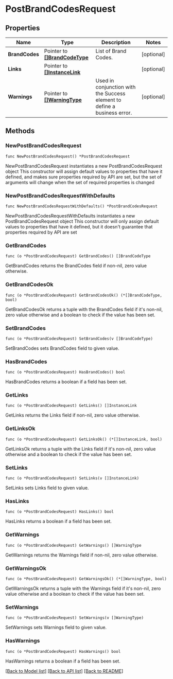 # PostBrandCodesRequest

## Properties

Name | Type | Description | Notes
------------ | ------------- | ------------- | -------------
**BrandCodes** | Pointer to [**[]BrandCodeType**](BrandCodeType.md) | List of Brand Codes. | [optional] 
**Links** | Pointer to [**[]InstanceLink**](InstanceLink.md) |  | [optional] 
**Warnings** | Pointer to [**[]WarningType**](WarningType.md) | Used in conjunction with the Success element to define a business error. | [optional] 

## Methods

### NewPostBrandCodesRequest

`func NewPostBrandCodesRequest() *PostBrandCodesRequest`

NewPostBrandCodesRequest instantiates a new PostBrandCodesRequest object
This constructor will assign default values to properties that have it defined,
and makes sure properties required by API are set, but the set of arguments
will change when the set of required properties is changed

### NewPostBrandCodesRequestWithDefaults

`func NewPostBrandCodesRequestWithDefaults() *PostBrandCodesRequest`

NewPostBrandCodesRequestWithDefaults instantiates a new PostBrandCodesRequest object
This constructor will only assign default values to properties that have it defined,
but it doesn't guarantee that properties required by API are set

### GetBrandCodes

`func (o *PostBrandCodesRequest) GetBrandCodes() []BrandCodeType`

GetBrandCodes returns the BrandCodes field if non-nil, zero value otherwise.

### GetBrandCodesOk

`func (o *PostBrandCodesRequest) GetBrandCodesOk() (*[]BrandCodeType, bool)`

GetBrandCodesOk returns a tuple with the BrandCodes field if it's non-nil, zero value otherwise
and a boolean to check if the value has been set.

### SetBrandCodes

`func (o *PostBrandCodesRequest) SetBrandCodes(v []BrandCodeType)`

SetBrandCodes sets BrandCodes field to given value.

### HasBrandCodes

`func (o *PostBrandCodesRequest) HasBrandCodes() bool`

HasBrandCodes returns a boolean if a field has been set.

### GetLinks

`func (o *PostBrandCodesRequest) GetLinks() []InstanceLink`

GetLinks returns the Links field if non-nil, zero value otherwise.

### GetLinksOk

`func (o *PostBrandCodesRequest) GetLinksOk() (*[]InstanceLink, bool)`

GetLinksOk returns a tuple with the Links field if it's non-nil, zero value otherwise
and a boolean to check if the value has been set.

### SetLinks

`func (o *PostBrandCodesRequest) SetLinks(v []InstanceLink)`

SetLinks sets Links field to given value.

### HasLinks

`func (o *PostBrandCodesRequest) HasLinks() bool`

HasLinks returns a boolean if a field has been set.

### GetWarnings

`func (o *PostBrandCodesRequest) GetWarnings() []WarningType`

GetWarnings returns the Warnings field if non-nil, zero value otherwise.

### GetWarningsOk

`func (o *PostBrandCodesRequest) GetWarningsOk() (*[]WarningType, bool)`

GetWarningsOk returns a tuple with the Warnings field if it's non-nil, zero value otherwise
and a boolean to check if the value has been set.

### SetWarnings

`func (o *PostBrandCodesRequest) SetWarnings(v []WarningType)`

SetWarnings sets Warnings field to given value.

### HasWarnings

`func (o *PostBrandCodesRequest) HasWarnings() bool`

HasWarnings returns a boolean if a field has been set.


[[Back to Model list]](../README.md#documentation-for-models) [[Back to API list]](../README.md#documentation-for-api-endpoints) [[Back to README]](../README.md)


